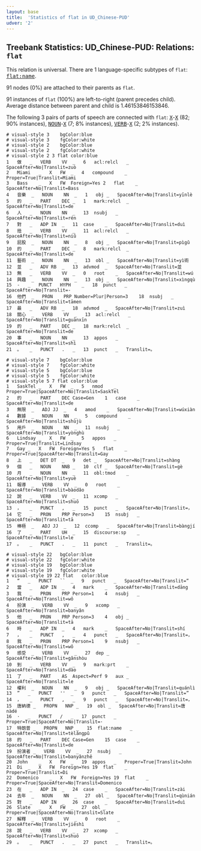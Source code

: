 ```yaml
---
layout: base
title:  'Statistics of flat in UD_Chinese-PUD'
udver: '2'
---
```


## Treebank Statistics: UD_Chinese-PUD: Relations: `flat`

This relation is universal.
There are 1 language-specific subtypes of `flat`: <tt><a href="zh_pud-dep-flat-name.html">flat:name</a></tt>.

91 nodes (0%) are attached to their parents as `flat`.

91 instances of `flat` (100%) are left-to-right (parent precedes child).
Average distance between parent and child is 1.46153846153846.

The following 3 pairs of parts of speech are connected with `flat`: <tt><a href="zh_pud-pos-X.html">X</a></tt>-<tt><a href="zh_pud-pos-X.html">X</a></tt> (82; 90% instances), <tt><a href="zh_pud-pos-NOUN.html">NOUN</a></tt>-<tt><a href="zh_pud-pos-X.html">X</a></tt> (7; 8% instances), <tt><a href="zh_pud-pos-VERB.html">VERB</a></tt>-<tt><a href="zh_pud-pos-X.html">X</a></tt> (2; 2% instances).


~~~ conllu
# visual-style 3	bgColor:blue
# visual-style 3	fgColor:white
# visual-style 2	bgColor:blue
# visual-style 2	fgColor:white
# visual-style 2 3 flat	color:blue
1	做	_	VERB	VV	_	6	acl:relcl	_	SpaceAfter=No|Translit=zuò
2	Miami	_	X	FW	_	4	compound	_	Proper=True|Translit=Miami
3	Bass	_	X	FW	Foreign=Yes	2	flat	_	SpaceAfter=No|Translit=Bass
4	音樂	_	NOUN	NN	_	1	obj	_	SpaceAfter=No|Translit=yīnlè
5	的	_	PART	DEC	_	1	mark:relcl	_	SpaceAfter=No|Translit=de
6	人	_	NOUN	NN	_	13	nsubj	_	SpaceAfter=No|Translit=rén
7	對	_	ADP	IN	_	11	case	_	SpaceAfter=No|Translit=duì
8	扭	_	VERB	VV	_	11	acl:relcl	_	SpaceAfter=No|Translit=niǔ
9	屁股	_	NOUN	NN	_	8	obj	_	SpaceAfter=No|Translit=pìgǔ
10	的	_	PART	DEC	_	8	mark:relcl	_	SpaceAfter=No|Translit=de
11	藝術	_	NOUN	NN	_	13	obl	_	SpaceAfter=No|Translit=yì術
12	並	_	ADV	RB	_	13	advmod	_	SpaceAfter=No|Translit=並
13	無	_	VERB	VV	_	0	root	_	SpaceAfter=No|Translit=wú
14	興趣	_	NOUN	NN	_	13	obj	_	SpaceAfter=No|Translit=xìngqù
15	-	_	PUNCT	HYPH	_	18	punct	_	SpaceAfter=No|Translit=-
16	他們	_	PRON	PRP	Number=Plur|Person=3	18	nsubj	_	SpaceAfter=No|Translit=tāmen
17	最	_	ADV	RB	_	18	advmod	_	SpaceAfter=No|Translit=zuì
18	關心	_	VERB	VV	_	13	acl:relcl	_	SpaceAfter=No|Translit=guānxīn
19	的	_	PART	DEC	_	18	mark:relcl	_	SpaceAfter=No|Translit=de
20	事	_	NOUN	NN	_	13	appos	_	SpaceAfter=No|Translit=shì
21	。	_	PUNCT	.	_	13	punct	_	Translit=。

~~~


~~~ conllu
# visual-style 7	bgColor:blue
# visual-style 7	fgColor:white
# visual-style 5	bgColor:blue
# visual-style 5	fgColor:white
# visual-style 5 7 flat	color:blue
1	SaskTel	_	X	FW	_	5	nmod	_	Proper=True|SpaceAfter=No|Translit=SaskTel
2	的	_	PART	DEC	Case=Gen	1	case	_	SpaceAfter=No|Translit=de
3	無限	_	ADJ	JJ	_	4	amod	_	SpaceAfter=No|Translit=wúxiàn
4	數據	_	NOUN	NN	_	5	compound	_	SpaceAfter=No|Translit=shùjù
5	用戶	_	NOUN	NN	_	11	nsubj	_	SpaceAfter=No|Translit=yònghù
6	Lindsay	_	X	FW	_	5	appos	_	Proper=True|Translit=Lindsay
7	Gay	_	X	FW	Foreign=Yes	5	flat	_	Proper=True|SpaceAfter=No|Translit=Gay
8	上	_	DET	DT	_	9	det	_	SpaceAfter=No|Translit=shàng
9	個	_	NOUN	NNB	_	10	clf	_	SpaceAfter=No|Translit=gè
10	月	_	NOUN	NN	_	11	obl:tmod	_	SpaceAfter=No|Translit=yuè
11	報導	_	VERB	VV	_	0	root	_	SpaceAfter=No|Translit=bàodǎo
12	說	_	VERB	VV	_	11	xcomp	_	SpaceAfter=No|Translit=shuō
13	，	_	PUNCT	,	_	15	punct	_	SpaceAfter=No|Translit=，
14	它	_	PRON	PRP	Person=3	15	nsubj	_	SpaceAfter=No|Translit=tā
15	棒極	_	ADJ	JJ	_	12	ccomp	_	SpaceAfter=No|Translit=bàngjí
16	了	_	PART	UH	_	15	discourse:sp	_	SpaceAfter=No|Translit=le
17	。	_	PUNCT	.	_	11	punct	_	Translit=。

~~~


~~~ conllu
# visual-style 22	bgColor:blue
# visual-style 22	fgColor:white
# visual-style 19	bgColor:blue
# visual-style 19	fgColor:white
# visual-style 19 22 flat	color:blue
1	“	_	PUNCT	``	_	9	punct	_	SpaceAfter=No|Translit=“
2	當	_	ADP	IN	_	4	mark	_	SpaceAfter=No|Translit=dāng
3	我	_	PRON	PRP	Person=1	4	nsubj	_	SpaceAfter=No|Translit=wǒ
4	扮演	_	VERB	VV	_	9	xcomp	_	SpaceAfter=No|Translit=banyǎn
5	他	_	PRON	PRP	Person=3	4	obj	_	SpaceAfter=No|Translit=tā
6	時	_	ADP	IN	_	4	mark	_	SpaceAfter=No|Translit=shí
7	，	_	PUNCT	,	_	4	punct	_	SpaceAfter=No|Translit=，
8	我	_	PRON	PRP	Person=1	9	nsubj	_	SpaceAfter=No|Translit=wǒ
9	感受	_	VERB	VV	_	27	dep	_	SpaceAfter=No|Translit=gǎnshòu
10	到	_	VERB	VV	_	9	mark:prt	_	SpaceAfter=No|Translit=dào
11	了	_	PART	AS	Aspect=Perf	9	aux	_	SpaceAfter=No|Translit=le
12	權利	_	NOUN	NN	_	9	obj	_	SpaceAfter=No|Translit=quánlì
13	”	_	PUNCT	''	_	9	punct	_	SpaceAfter=No|Translit=”
14	，	_	PUNCT	,	_	9	punct	_	SpaceAfter=No|Translit=，
15	唐納德	_	PROPN	NNP	_	19	obl	_	SpaceAfter=No|Translit=唐nàdé
16	·	_	PUNCT	/	_	17	punct	_	Proper=True|SpaceAfter=No|Translit=·
17	特朗普	_	PROPN	NNP	_	15	flat:name	_	SpaceAfter=No|Translit=tèlǎngpǔ
18	的	_	PART	DEC	Case=Gen	15	case	_	SpaceAfter=No|Translit=de
19	扮演者	_	VERB	VV	_	27	nsubj	_	SpaceAfter=No|Translit=banyǎnzhě
20	John	_	X	FW	_	19	appos	_	Proper=True|Translit=John
21	Di	_	X	FW	Foreign=Yes	19	flat	_	Proper=True|Translit=Di
22	Domenico	_	X	FW	Foreign=Yes	19	flat	_	Proper=True|SpaceAfter=No|Translit=Domenico
23	在	_	ADP	IN	_	24	case	_	SpaceAfter=No|Translit=zài
24	去年	_	NOUN	NN	_	27	obl	_	SpaceAfter=No|Translit=qùnián
25	對	_	ADP	IN	_	26	case	_	SpaceAfter=No|Translit=duì
26	Slate	_	X	FW	_	27	obl	_	Proper=True|SpaceAfter=No|Translit=Slate
27	解釋	_	VERB	VV	_	0	root	_	SpaceAfter=No|Translit=jiěshì
28	說	_	VERB	VV	_	27	xcomp	_	SpaceAfter=No|Translit=shuō
29	。	_	PUNCT	.	_	27	punct	_	Translit=。

~~~


